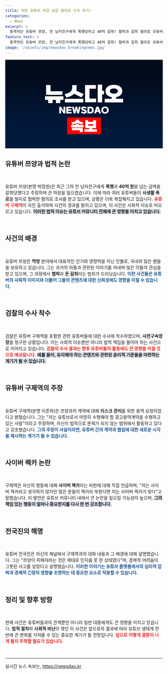 ```yaml
---
title: 먹방 유튜버 쯔양 공갈 혐의로 구속 위기!
categories:
  - News
excerpt: >
  충격적인 유튜버 쯔양, 전 남자친구에게 폭행당하고 40억 갈취! 협박과 갈취 혐의로 유튜버 구제역 등에 대한 수사가 시작되며, 진실이 밝혀질까? 클릭하고 자세한 속세계를 확인하세요!
feature_text: >
  충격적인 유튜버 쯔양, 전 남자친구에게 폭행당하고 40억 갈취! 협박과 갈취 혐의로 유튜버 구제역 등에 대한 수사가 시작되며, 진실이 밝혀질까? 클릭하고 자세한 속세계를 확인하세요!
image: '/assets/img/newsdao_breakingnews.jpg'
---
```


<p><img src="/assets/img/newsdao_breakingnews.jpg" alt="pcversion 속보" /></p>

<h2 data-ke-size="size26">유튜버 쯔양과 법적 논란</h2>

<p data-ke-size="size16">&nbsp;</p>

<p>유튜버 쯔양(본명 박정원)은 최근 그의 전 남자친구에게 <b>폭행</b>과 <b>40억 원</b>을 넘는 금액을 갈취당했다고 주장하며 큰 파장을 일으켰습니다. 이에 따라 여러 유튜버들이 <b>사생활 폭로</b>를 빌미로 협박한 혐의로 조사를 받고 있으며, 상황은 더욱 복잡해지고 있습니다. <b><span style="color: #ee2323;">유튜버 구제역</span></b>이 자진 출석하여 사건의 경과를 밝히고 있으며, 이 사건은 사회적 이슈로 떠오르고 있습니다. <b><span style="background-color: #21538527;">이러한 법적 이슈는 유튜브 커뮤니티 전체에 큰 영향을 미치고 있습니다.</span></b> </p>

<p data-ke-size="size16">&nbsp;</p>

<h2 data-ke-size="size26">사건의 배경</h2>

<p data-ke-size="size16">&nbsp;</p>

<p>유튜버 쯔양은 <b>먹방</b> 분야에서 대표적인 인기와 영향력을 지닌 인물로, 국내외 많은 팬들을 보유하고 있습니다. 그는 과거의 아픔과 관련된 이야기를 꺼내며 많은 이들의 관심을 받고 있으며, 그 과정에서 <b>협박</b>과 <b>돈 갈취</b>라는 범죄가 드러났습니다. <b><span style="color: #1a5490;">이런 사건들은 유튜버의 사회적 이미지와 더불어 그들의 콘텐츠에 대한 신뢰성에도 영향을 미칠 수 있습니다.</span></b> </p>

<p data-ke-size="size16">&nbsp;</p>

<h2 data-ke-size="size26">검찰의 수사 착수</h2>

<p data-ke-size="size16">&nbsp;</p>

<p>검찰은 유튜버 구제역을 포함한 관련 유튜버들에 대한 수사에 착수하였으며, <b>사전구속영장</b>을 청구한 상황입니다. 이는 사회적 이슈뿐만 아니라 법적 책임을 물어야 하는 사건으로 이어지고 있습니다. <b><span style="color: #ee2323;">검찰의 수사 결과는 향후 유튜버들의 활동에도 큰 영향을 미칠 것으로 예상됩니다.</span></b> <b><span style="background-color: #21538527;">예를 들어, 유지해야 하는 콘텐츠와 관련된 윤리적 기준들을 마련하는 계기가 될 수 있습니다.</span></b></p>

<p data-ke-size="size16">&nbsp;</p>

<h2 data-ke-size="size26">유튜버 구제역의 주장</h2>

<p data-ke-size="size16">&nbsp;</p>

<p>유튜버 구제역(본명 이준희)은 쯔양과의 계약에 대해 <b>리스크 관리</b>를 위한 용역 요청이었다고 밝혔습니다. 그는 "저는 유튜브로서 마땅히 수행해야 할 광고용역계약을 수행하고 있는 사람"이라고 주장하며, 자신이 법적으로 문제가 되지 않는 범위에서 활동하고 있다고 강조했습니다. <b><span style="color: #1a5490;">그의 주장이 사실이라면, 유튜버 간의 계약과 협업에 대한 새로운 시각을 제시하는 계기가 될 수 있습니다.</span></b></p>

<p data-ke-size="size16">&nbsp;</p>

<h2 data-ke-size="size26">사이버 렉카 논란</h2>

<p data-ke-size="size16">&nbsp;</p>

<p>구제역은 자신의 행동에 대해 <b>사이버 렉카</b>라는 비판에 대해 직접 언급하며, "저는 사이버 렉카라고 생각하지 않지만 많은 분들이 렉카라 부른다면 저는 사이버 렉카가 맞다"고 말했습니다. 이 발언은 유튜브 커뮤니티 내에서 큰 논란을 일으킬 가능성이 높으며, <b><span style="background-color: #21538527;">그의 책임 있는 행동이 얼마나 중요한지를 다시 한 번 강조합니다.</span></b></p>

<p data-ke-size="size16">&nbsp;</p>

<h2 data-ke-size="size26">전국진의 해명</h2>

<p data-ke-size="size16">&nbsp;</p>

<p>유튜버 전국진은 자신의 채널에서 구제역과의 대화 내용과 그 배경에 대해 설명했습니다. 그는 "쯔양이 피해자라는 것은 제대로 인지를 못 한 상태였다"며, 경제적 어려움이 그릇된 사고를 낳았다고 설명했습니다. <b><span style="color: #1a5490;">이러한 이야기는 유튜브 플랫폼에서의 심리적 압박과 경제적 긴장의 영향을 조명하는 데 중요한 요소로 작용할 수 있습니다.</span></b></p>

<p data-ke-size="size16">&nbsp;</p>

<h2 data-ke-size="size26">정리 및 향후 방향</h2>

<p data-ke-size="size16">&nbsp;</p>

<p>현재 사건은 유튜버들과의 관계뿐만 아니라 일반 대중에게도 큰 영향을 미치고 있습니다. <b>법적 절차</b>와 <b>사회적 비난</b>이 엮인 이 사건은 앞으로의 결과에 따라 유튜브 생태계 전반에 큰 변화를 가져올 수 있는 중요한 계기가 될 전망입니다. <b><span style="color: #ee2323;">앞으로 어떻게 결론이 나게 될지 주목할 필요가 있습니다.</span></b> </p>

<p data-ke-size="size16">&nbsp;</p> 

<hr>
실시간 뉴스 속보는, <a href="https://newsdao.kr" rel="dofollow">https://newsdao.kr</a>


